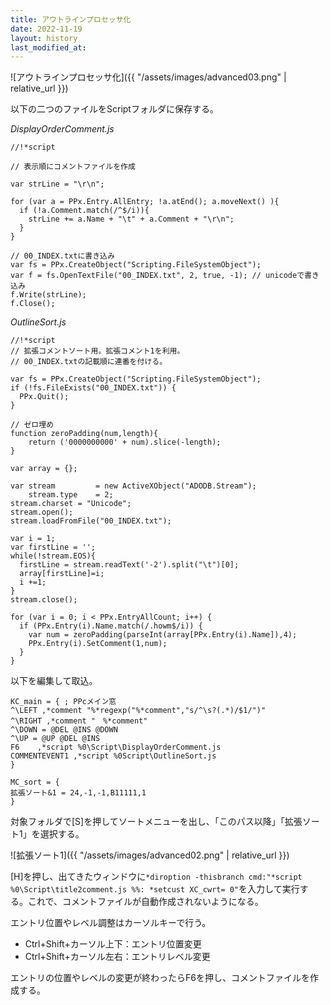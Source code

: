 ```yaml
---
title: アウトラインプロセッサ化
date: 2022-11-19
layout: history
last_modified_at: 
---
```


![アウトラインプロセッサ化]({{ "/assets/images/advanced03.png" | relative_url }})

以下の二つのファイルをScriptフォルダに保存する。

_DisplayOrderComment.js_
```text
//!*script

// 表示順にコメントファイルを作成

var strLine = "\r\n";

for (var a = PPx.Entry.AllEntry; !a.atEnd(); a.moveNext() ){
  if (!a.Comment.match(/^$/i)){
    strLine += a.Name + "\t" + a.Comment + "\r\n";
  }
}

// 00_INDEX.txtに書き込み
var fs = PPx.CreateObject("Scripting.FileSystemObject");
var f = fs.OpenTextFile("00_INDEX.txt", 2, true, -1); // unicodeで書き込み
f.Write(strLine);
f.Close();
```

_OutlineSort.js_

```text
//!*script
// 拡張コメントソート用。拡張コメント1を利用。
// 00_INDEX.txtの記載順に連番を付ける。

var fs = PPx.CreateObject("Scripting.FileSystemObject");
if (!fs.FileExists("00_INDEX.txt")) {
  PPx.Quit();
}

// ゼロ埋め
function zeroPadding(num,length){
    return ('0000000000' + num).slice(-length);
}

var array = {};

var stream         = new ActiveXObject("ADODB.Stream");
    stream.type    = 2;
stream.charset = "Unicode";
stream.open();
stream.loadFromFile("00_INDEX.txt");

var i = 1;
var firstLine = '';
while(!stream.EOS){
  firstLine = stream.readText('-2').split("\t")[0];
  array[firstLine]=i;
  i +=1;
}
stream.close();

for (var i = 0; i < PPx.EntryAllCount; i++) {
  if (PPx.Entry(i).Name.match(/.howm$/i)) {
    var num = zeroPadding(parseInt(array[PPx.Entry(i).Name]),4);
    PPx.Entry(i).SetComment(1,num);
  }
}
```

以下を編集して取込。

```text
KC_main = { ; PPcメイン窓
^\LEFT ,*comment "%*regexp("%*comment","s/^\s?(.*)/$1/")"
^\RIGHT ,*comment "　%*comment"
^\DOWN = @DEL @INS @DOWN
^\UP = @UP @DEL @INS
F6    ,*script %0\Script\DisplayOrderComment.js
COMMENTEVENT1 ,*script %0Script\OutlineSort.js
}

MC_sort = {
拡張ソート&1 = 24,-1,-1,B11111,1
}
```

対象フォルダで[S]を押してソートメニューを出し、「このパス以降」「拡張ソート1」を選択する。

![拡張ソート1]({{ "/assets/images/advanced02.png" | relative_url }})

[H]を押し、出てきたウィンドウに`*diroption -thisbranch cmd:"*script %0\Script\title2comment.js %%: *setcust XC_cwrt= 0"`を入力して実行する。これで、コメントファイルが自動作成されないようになる。

エントリ位置やレベル調整はカーソルキーで行う。

- Ctrl+Shift+カーソル上下：エントリ位置変更
- Ctrl+Shift+カーソル左右：エントリレベル変更

エントリの位置やレベルの変更が終わったらF6を押し、コメントファイルを作成する。
